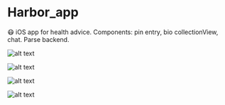 # Harbor_app
😷 iOS app for health advice. Components: pin entry, bio collectionView, chat. Parse backend.

![alt text](https://user-images.githubusercontent.com/7574528/43730768-55c96030-99a4-11e8-8b59-e87a1759a8fd.png)

![alt text](https://user-images.githubusercontent.com/7574528/43730769-55edd6c2-99a4-11e8-9628-5bb97dd1144c.png)

![alt text](https://user-images.githubusercontent.com/7574528/43730772-575c45c0-99a4-11e8-8216-675a06b51824.png)

![alt text](https://user-images.githubusercontent.com/7574528/43730774-5797edaa-99a4-11e8-9f56-47947f09e384.png)
